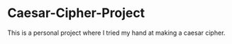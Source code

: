 # Caesar-Cipher-Project
This is a personal project where I tried my hand at making a caesar cipher.
